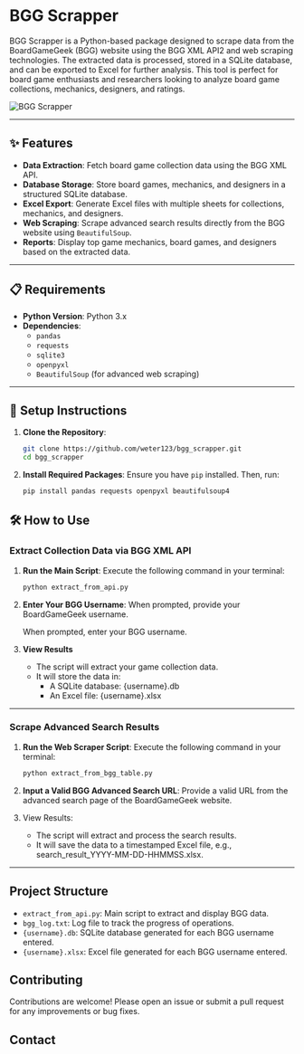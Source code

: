 # BGG Scrapper

BGG Scrapper is a Python-based package designed to scrape data from the BoardGameGeek (BGG) website using the BGG XML API2 and web scraping technologies. The extracted data is processed, stored in a SQLite database, and can be exported to Excel for further analysis. This tool is perfect for board game enthusiasts and researchers looking to analyze board game collections, mechanics, designers, and ratings.

![BGG Scrapper](https://github.com/weter123/bgg_scrapper/assets/17746651/83cde9f3-38ec-48ab-a8e5-fefd7952a9c4)

---

## ✨ Features

- **Data Extraction**: Fetch board game collection data using the BGG XML API.
- **Database Storage**: Store board games, mechanics, and designers in a structured SQLite database.
- **Excel Export**: Generate Excel files with multiple sheets for collections, mechanics, and designers.
- **Web Scraping**: Scrape advanced search results directly from the BGG website using `BeautifulSoup`.
- **Reports**: Display top game mechanics, board games, and designers based on the extracted data.

---

## 📋 Requirements

- **Python Version**: Python 3.x
- **Dependencies**:
  - `pandas`
  - `requests`
  - `sqlite3`
  - `openpyxl`
  - `BeautifulSoup` (for advanced web scraping)

---

## 🚀 Setup Instructions

1. **Clone the Repository**:
   ```bash
   git clone https://github.com/weter123/bgg_scrapper.git
   cd bgg_scrapper
2. **Install Required Packages**: Ensure you have `pip` installed. Then, run:
   ```bash
   pip install pandas requests openpyxl beautifulsoup4

## 🛠️ How to Use

### Extract Collection Data via BGG XML API

1. **Run the Main Script**:
   Execute the following command in your terminal:
   ```bash
   python extract_from_api.py

2. **Enter Your BGG Username**: When prompted, provide your BoardGameGeek username.

    When prompted, enter your BGG username.

3. **View Results**

   - The script will extract your game collection data.
   - It will store the data in:
      - A SQLite database: {username}.db
      - An Excel file: {username}.xlsx
---

### Scrape Advanced Search Results

1. **Run the Web Scraper Script**:
   Execute the following command in your terminal:
   ```bash
   python extract_from_bgg_table.py
2. **Input a Valid BGG Advanced Search URL**: Provide a valid URL from the advanced search page of the BoardGameGeek website.

3. View Results:
   - The script will extract and process the search results.
   - It will save the data to a timestamped Excel file, e.g., search_result_YYYY-MM-DD-HHMMSS.xlsx.
---

## Project Structure

- `extract_from_api.py`: Main script to extract and display BGG data.
- `bgg_log.txt`: Log file to track the progress of operations.
- `{username}.db`: SQLite database generated for each BGG username entered.
- `{username}.xlsx`: Excel file generated for each BGG username entered.

## Contributing

Contributions are welcome! Please open an issue or submit a pull request for any improvements or bug fixes.

## Contact


